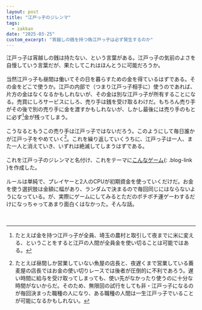```yaml
---
layout: post
title: "江戸っ子のジレンマ"
tags:
  - zakkan
date: "2025-03-25"
custom_excerpt: "宵越しの銭を持つ偽江戸っ子は必ず発生するのか"
---
```

江戸っ子は宵越しの銭は持たない、という言葉がある。江戸っ子の気前のよさを自慢していう言葉だが、果たしてこれはほんとうに可能だろうか。<br>
<br>
当然江戸っ子も昼間は働いてその日を暮らすための金を得ているはずである。その金をどこで使うか。江戸の内部で（つまり江戸っ子相手に）使うのであれば、片方の金はなくなるかもしれないが、その金は別な江戸っ子が所有することになる。売買にしろサービスにしろ、売り手は銭を受け取るわけだ。もちろん売り手がその後で別の売り手に金を渡すかもしれないが、しかし最後には売り手のもとに必ず[^1]金が残ってしまう。<br>
<br>
こうなるともうこの売り手は江戸っ子ではないだろう。このようにして毎日誰かが江戸っ子をやめていく[^2]。これを繰り返していくうちに、江戸っ子は一人、また一人と消えていき、いずれは絶滅してしまうはずである。<br>
<br>
これを江戸っ子のジレンマと名付け、これをテーマに[こんなゲーム](https://coiluck.moe/truth-edokko){: .blog-link }を作成した。<br>
<br>
ルールは単純で、プレイヤーと2人のCPUが初期資金を使っていくだけだ。お金を使う選択肢は金額に幅があり、ランダムで決まるので毎回同じにはならないようになっている。が、実際にゲームにしてみるとただのポチポチ運ゲーわするだけになっちゃってあまり面白くはなかった。そんな話。<br>
<br>
<br>
[^1]: たとえば金を持つ江戸っ子が全員、埼玉の農村と取引して夜までに米に変える、ということをすると江戸の人間が全員金を使い切ることは可能ではある。

[^2]: たとえば昼間しか営業していない魚屋の店長と、夜遅くまで営業している蕎麦屋の店長ではお金の使い切りレースでは後者が圧倒的に不利であろう。遅い時間に給与を受け取ってしまっても、使い先がなかったり使うのに十分な時間がないからだ。そのため、無限回の試行をしても非・江戸っ子になるのが毎回決まった職種の人になり、ある職種の人間は一生江戸っ子でいることが可能になるかもしれない。


